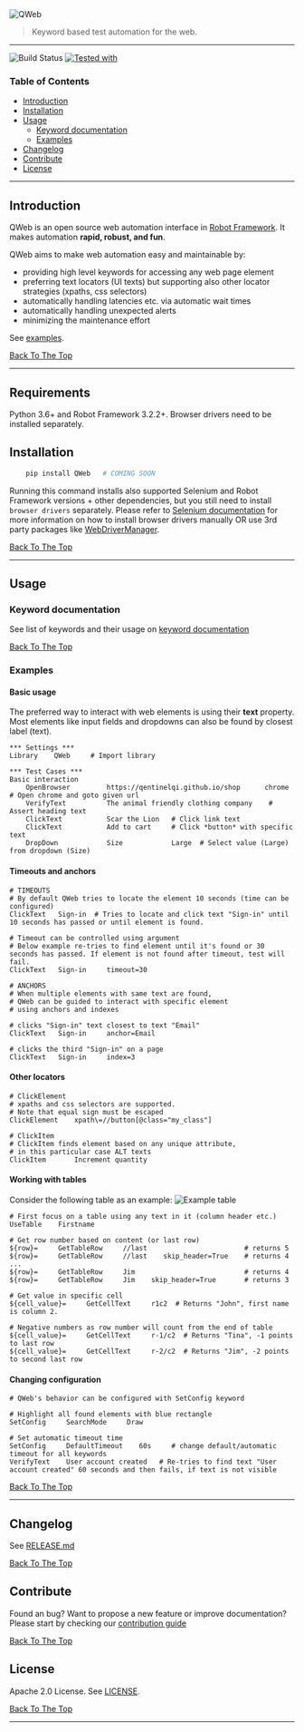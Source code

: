 <img id="qweb" src="images/qweb.png" alt="QWeb">

> Keyword based test automation for the web.

---
![Build Status][build-badge]
[![Tested with][pace-badge]][pace-url]

### Table of Contents

- [Introduction](#introduction)
- [Installation](#installation)
- [Usage](#usage)
  - [Keyword documentation](#keyword-documentation)
  - [Examples](#examples)
- [Changelog](#changelog)
- [Contribute](#contribute)
- [License](#license)

---

## Introduction

QWeb is an open source web automation interface in [Robot Framework](https://robotframework.org/). It makes automation **rapid, robust, and fun**.

QWeb aims to make web automation easy and maintainable by:
* providing high level keywords for accessing any web page element
* preferring text locators (UI texts) but supporting also other locator strategies (xpaths, css selectors)
* automatically handling latencies etc. via automatic wait times
* automatically handling unexpected alerts
* minimizing the maintenance effort

See [examples](#examples).

[Back To The Top](#qweb)

---
## Requirements
Python 3.6+ and Robot Framework 3.2.2+. Browser drivers need to be installed separately.

## Installation

```bash
    pip install QWeb   # COMING SOON 
```

Running this command installs also supported Selenium and Robot Framework versions + other dependencies, but you still need to install `browser drivers` separately. Please refer to [Selenium documentation](https://www.selenium.dev/selenium/docs/api/py/index.html#drivers) for more information on how to install browser drivers manually OR use 3rd party packages like [WebDriverManager](https://pypi.org/project/webdrivermanager/).


[Back To The Top](#qweb)

---



## Usage

### Keyword documentation
See list of keywords and their usage on [keyword documentation](https://help.pace.qentinel.com/pacewords-reference/current/pacewords/all.html)

[Back To The Top](#qweb)

### Examples

#### Basic usage

The preferred way to interact with web elements is using their **text** property. Most elements like input fields and dropdowns can also be found by closest label (text).

```
*** Settings ***
Library    QWeb     # Import library

*** Test Cases ***
Basic interaction
    OpenBrowser         https://qentinelqi.github.io/shop      chrome   # Open chrome and goto given url
    VerifyText          The animal friendly clothing company    # Assert heading text
    ClickText           Scar the Lion   # Click link text
    ClickText           Add to cart     # Click *button* with specific text
    DropDown            Size            Large  # Select value (Large) from dropdown (Size)

```

#### Timeouts and anchors

```
# TIMEOUTS
# By default QWeb tries to locate the element 10 seconds (time can be configured)
ClickText   Sign-in  # Tries to locate and click text "Sign-in" until 10 seconds has passed or until element is found.

# Timeout can be controlled using argument
# Below example re-tries to find element until it's found or 30 seconds has passed. If element is not found after timeout, test will fail.
ClickText   Sign-in     timeout=30  

# ANCHORS
# When multiple elements with same text are found, 
# QWeb can be guided to interact with specific element
# using anchors and indexes

# clicks "Sign-in" text closest to text "Email"
ClickText   Sign-in     anchor=Email   

# clicks the third "Sign-in" on a page
ClickText   Sign-in     index=3
```

#### Other locators

```
# ClickElement
# xpaths and css selectors are supported. 
# Note that equal sign must be escaped
ClickElement    xpath\=//button[@class="my_class"]

# ClickItem
# ClickItem finds element based on any unique attribute,
# in this particular case ALT texts
ClickItem       Increment quantity

```

#### Working with tables

Consider the following table as an example:
![Example table](/images/example_table.png)

```
# First focus on a table using any text in it (column header etc.)
UseTable    Firstname

# Get row number based on content (or last row)
${row}=     GetTableRow     //last                        # returns 5
${row}=     GetTableRow     //last    skip_header=True    # returns 4
...
${row}=     GetTableRow     Jim                           # returns 4
${row}=     GetTableRow     Jim    skip_header=True       # returns 3

# Get value in specific cell
${cell_value}=     GetCellText     r1c2  # Returns "John", first name is column 2.

# Negative numbers as row number will count from the end of table
${cell_value}=     GetCellText     r-1/c2  # Returns "Tina", -1 points to last row
${cell_value}=     GetCellText     r-2/c2  # Returns "Jim", -2 points to second last row
```

#### Changing configuration

```
# QWeb's behavior can be configured with SetConfig keyword

# Highlight all found elements with blue rectangle
SetConfig     SearchMode     Draw

# Set automatic timeout time
SetConfig     DefaultTimeout    60s     # change default/automatic timeout for all keywords
VerifyText    User account created   # Re-tries to find text "User account created" 60 seconds and then fails, if text is not visible
```


[Back To The Top](#qweb)

---

## Changelog

See [RELEASE.md](./RELEASE.md)

[Back To The Top](#qweb)

## Contribute

Found an bug? Want to propose a new feature or improve documentation? Please start by checking our [contribution guide](./CONTRIBUTING.md)

[Back To The Top](#qweb)

## License

Apache 2.0 License. See [LICENSE](./LICENSE).


[Back To The Top](#qweb)

---
[build-badge]: https://pace.qentinel.com/masters/master-ox36ary2sa/buildStatus/icon?job=QWeb_GitHub%2Fmain
[pace-url]: https://pace.qentinel.com
[pace-badge]: https://img.shields.io/badge/Tested%20with-Qentinel%20Pace-blue
[changelog]: https://img.shields.io/badge/Tested%20with-Qentinel%20Pace-blue

